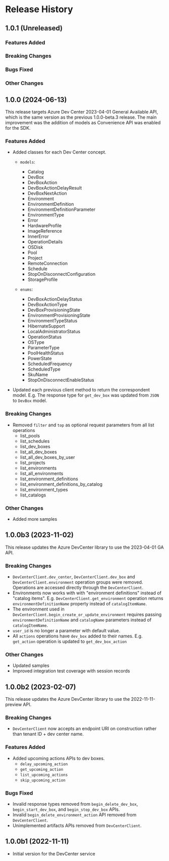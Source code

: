 # Release History

## 1.0.1 (Unreleased)

### Features Added

### Breaking Changes

### Bugs Fixed

### Other Changes

## 1.0.0 (2024-06-13)

This release targets Azure Dev Center 2023-04-01 General Available API, which is the same version as the previous 1.0.0-beta.3 release. The main improvement was the addition of models as Convenience API was enabled for the SDK. 

### Features Added

- Added classes for each Dev Center concept.
    - `models`:
        - Catalog
        - DevBox
        - DevBoxAction
        - DevBoxActionDelayResult
        - DevBoxNextAction
        - Environment
        - EnvironmentDefinition
        - EnvironmentDefinitionParameter
        - EnvironmentType
        - Error
        - HardwareProfile
        - ImageReference
        - InnerError
        - OperationDetails
        - OSDisk
        - Pool
        - Project
        - RemoteConnection
        - Schedule
        - StopOnDisconnectConfiguration
        - StorageProfile
        
    - `enums`:
        - DevBoxActionDelayStatus
        - DevBoxActionType
        - DevBoxProvisioningState
        - EnvironmentProvisioningState
        - EnvironmentTypeStatus
        - HibernateSupport
        - LocalAdministratorStatus
        - OperationStatus
        - OSType
        - ParameterType
        - PoolHealthStatus
        - PowerState
        - ScheduledFrequency
        - ScheduledType
        - SkuName
        - StopOnDisconnectEnableStatus


- Updated each previous client method to return the correspondent model. E.g. The response type for `get_dev_box` was updated from `JSON` to `DevBox` model.   

### Breaking Changes

- Removed `filter`  and `top` as optional request parameters from all list operations
    - list_pools
    - list_schedules
    - list_dev_boxes
    - list_all_dev_boxes
    - list_all_dev_boxes_by_user
    - list_projects
    - list_environments
    - list_all_environments
    - list_environment_definitions
    - list_environment_definitions_by_catalog
    - list_environment_types
    - list_catalogs
    
### Other Changes

 - Added more samples

## 1.0.0b3 (2023-11-02)

This release updates the Azure DevCenter library to use the 2023-04-01 GA API.

### Breaking Changes

 - `DevCenterClient.dev_center`, `DevCenterClient.dev_box` and `DevCenterClient.environment` operation groups were removed. Operations are accessed directly through the `DevCenterClient`.
 -  Environments now works with with "environment definitions" instead of "catalog items". E.g. `DevCenterClient.get_environment` operation returns `environmentDefinitionName` property instead of `catalogItemName`.     
 -  The environment used in `DevCenterClient.begin_create_or_update_environment` requires passing `environmentDefinitionName` and `catalogName` parameters instead of `catalogItemName`.
 - `user_id` is no longer a parameter with default value.
 - All `actions` operations have `dev_box` added to their names. E.g. `get_action` operation is updated to `get_dev_box_action`

### Other Changes

 - Updated samples
 - Improved integration test coverage with session records  

## 1.0.0b2 (2023-02-07)

This release updates the Azure DevCenter library to use the 2022-11-11-preview API.

### Breaking Changes

- `DevCenterClient` now accepts an endpoint URI on construction rather than tenant ID + dev center name.

### Features Added

- Added upcoming actions APIs to dev boxes.
    - `delay_upcoming_action`
    - `get_upcoming_action`
    - `list_upcoming_actions`
    - `skip_upcoming_action`

### Bugs Fixed

- Invalid response types removed from `begin_delete_dev_box`, `begin_start_dev_box`, and `begin_stop_dev_box` APIs.
- Invalid `begin_delete_environment_action` API removed from `DevCenterClient`.
- Unimplemented artifacts APIs removed from `DevCenterClient`.

## 1.0.0b1 (2022-11-11)

- Initial version for the DevCenter service


